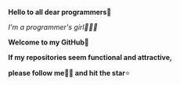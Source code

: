 

**Hello to all dear programmers👋** 

*I'm a programmer's girl👩🏻‍💻*

**Welcome to my GitHub💙**

**If my repositories seem functional and attractive,**

**please follow me🙌🏻 and hit the star**⭐️
